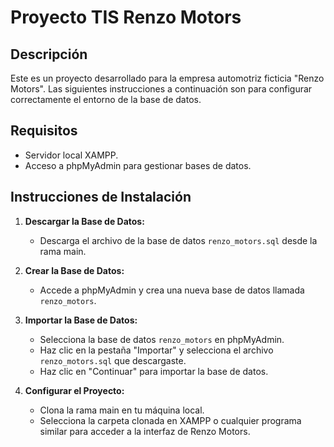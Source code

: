 # Proyecto TIS Renzo Motors

## Descripción

Este es un proyecto desarrollado para la empresa automotriz ficticia "Renzo Motors". Las siguientes instrucciones a continuación son para configurar correctamente el entorno de la base de datos.

## Requisitos

- Servidor local XAMPP.
- Acceso a phpMyAdmin para gestionar bases de datos.

## Instrucciones de Instalación

1. **Descargar la Base de Datos:**
   - Descarga el archivo de la base de datos `renzo_motors.sql` desde la rama main.
   
2. **Crear la Base de Datos:**
   - Accede a phpMyAdmin y crea una nueva base de datos llamada `renzo_motors`.

3. **Importar la Base de Datos:**
   - Selecciona la base de datos `renzo_motors` en phpMyAdmin.
   - Haz clic en la pestaña "Importar" y selecciona el archivo `renzo_motors.sql` que descargaste.
   - Haz clic en "Continuar" para importar la base de datos.

4. **Configurar el Proyecto:**
   - Clona la rama main en tu máquina local.
   - Selecciona la carpeta clonada en XAMPP o cualquier programa similar para acceder a la interfaz de Renzo Motors.

